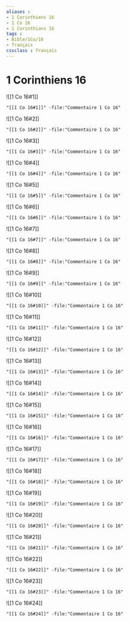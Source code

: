 ```yaml
---
aliases : 
- 1 Corinthiens 16
- 1 Co 16
- 1 Corinthians 16
tags : 
- Bible/1Co/16
- français
cssclass : français
---
```


# 1 Corinthiens 16

![[1 Co 16#1]]

```query
"[[1 Co 16#1]]" -file:"Commentaire 1 Co 16"
```

![[1 Co 16#2]]

```query
"[[1 Co 16#2]]" -file:"Commentaire 1 Co 16"
```

![[1 Co 16#3]]

```query
"[[1 Co 16#3]]" -file:"Commentaire 1 Co 16"
```

![[1 Co 16#4]]

```query
"[[1 Co 16#4]]" -file:"Commentaire 1 Co 16"
```

![[1 Co 16#5]]

```query
"[[1 Co 16#5]]" -file:"Commentaire 1 Co 16"
```

![[1 Co 16#6]]

```query
"[[1 Co 16#6]]" -file:"Commentaire 1 Co 16"
```

![[1 Co 16#7]]

```query
"[[1 Co 16#7]]" -file:"Commentaire 1 Co 16"
```

![[1 Co 16#8]]

```query
"[[1 Co 16#8]]" -file:"Commentaire 1 Co 16"
```

![[1 Co 16#9]]

```query
"[[1 Co 16#9]]" -file:"Commentaire 1 Co 16"
```

![[1 Co 16#10]]

```query
"[[1 Co 16#10]]" -file:"Commentaire 1 Co 16"
```

![[1 Co 16#11]]

```query
"[[1 Co 16#11]]" -file:"Commentaire 1 Co 16"
```

![[1 Co 16#12]]

```query
"[[1 Co 16#12]]" -file:"Commentaire 1 Co 16"
```

![[1 Co 16#13]]

```query
"[[1 Co 16#13]]" -file:"Commentaire 1 Co 16"
```

![[1 Co 16#14]]

```query
"[[1 Co 16#14]]" -file:"Commentaire 1 Co 16"
```

![[1 Co 16#15]]

```query
"[[1 Co 16#15]]" -file:"Commentaire 1 Co 16"
```

![[1 Co 16#16]]

```query
"[[1 Co 16#16]]" -file:"Commentaire 1 Co 16"
```

![[1 Co 16#17]]

```query
"[[1 Co 16#17]]" -file:"Commentaire 1 Co 16"
```

![[1 Co 16#18]]

```query
"[[1 Co 16#18]]" -file:"Commentaire 1 Co 16"
```

![[1 Co 16#19]]

```query
"[[1 Co 16#19]]" -file:"Commentaire 1 Co 16"
```

![[1 Co 16#20]]

```query
"[[1 Co 16#20]]" -file:"Commentaire 1 Co 16"
```

![[1 Co 16#21]]

```query
"[[1 Co 16#21]]" -file:"Commentaire 1 Co 16"
```

![[1 Co 16#22]]

```query
"[[1 Co 16#22]]" -file:"Commentaire 1 Co 16"
```

![[1 Co 16#23]]

```query
"[[1 Co 16#23]]" -file:"Commentaire 1 Co 16"
```

![[1 Co 16#24]]

```query
"[[1 Co 16#24]]" -file:"Commentaire 1 Co 16"
```

